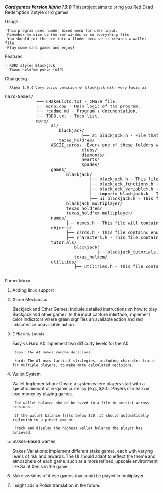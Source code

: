 ***Card games Version Alpha 1.0.0***
This project aims to bring you Red Dead Redemption 2 style card games 


Usage

	-This program uses number based menu for user input.
    -Remember to size up the cmd window to so everything fits!
    -You should put the exe into a floder because it creates a wallet file.
    -Play some card games and enjoy!

Features

    - RDR2 styled Blackjack
    - Texas hold'em poker (WIP)

Changelog

	- Alpha 1.0.0 Very basic verision of blackjack with very basic ai

<pre>Card-Games/ 
            ├── CMakeLists.txt - CMake file.
            ├── menu.cpp - Main logic of the program.
            ├── readme.md - Program's documentation.
            ├── TODO.txt - Todo list.
            core/
                  ai/
                     blackjack/
                              ├── ai_blackjack.h - File that is going to contain more complex ai logic.
                     texas_hold'em/
                  ASCII_cards/ -Every one of these folders will include every card in ASCII format. (there is just too many of those to list here)
                              clubs/
                              diamonds/
                              hearts/
                              spades/
                  games/
                        blackjack/
                                 ├── blackjack.h - This file contains main blackjack logic.
                                 ├── blackjack_functions.h - This file contains functions used for blackjack game.
                                 ├── blackjack_variables.h - This file contains variables for the blackjack.h file.
                                 ├── imports_blackjack.h - This file includes all of local files that should be included in blackjack.h file.
                                 ├── ui_blackjack.h - This file contains ui for the blackjack game.
                        blackjack_multiplayer/
                        texas_hold'em/
                        texas_hold'em multiplayer/
                  names/
                        ├── names.h - This file will contain names for characters.
                  objects/
                        ├── cards.h - This file contains enums and structs relating to cards.
                        ├── characters.h - This file contains structs relating to characters.
                  tutorials/
                           blackjack/
                                    ├── blackjack_tutorials.h - This file contains information on rule of blackjack etc.
                           texas_holdem/
                  utilities/
                           ├── utilities.h - This file contains utility functions for the program such as clear screen.

</pre>

Future Ideas

1. Adding linux support

2. Game Mechanics

   Blackjack and Other Games: Include detailed instructions on how to play Blackjack and other games. In the input capture interface,
   implement color indicators where green signifies an available action and red indicates an unavailable action.

3. Difficulty Levels

   Easy vs Hard AI: Implement two difficulty levels for the AI:

        Easy: The AI makes random decisions.

        Hard: The AI uses tactical strategies, including character traits for multiple players, to make more calculated decisions.

4. Wallet System

   Wallet Implementation: Create a system where players start with a specific amount of in-game currency (e.g., $20). Players can earn or lose money by playing games.

        The wallet balance should be saved in a file to persist across sessions.

        If the wallet balance falls below $20, it should automatically replenish to a preset amount.

        Track and display the highest wallet balance the player has achieved.

5. Stakes-Based Games

   Stakes Variations: Implement different stake games, each with varying levels of risk and rewards.
   The UI should adapt to reflect the theme and atmosphere of each game, such as a more refined, upscale environment like Saint Denis in the game.

6. Make versions of these games that could be played in multiplayer.

7. I might add a Polish translation in the future. 

